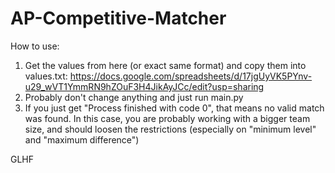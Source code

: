 # AP-Competitive-Matcher

How to use:

1. Get the values from here (or exact same format) and copy them into values.txt: https://docs.google.com/spreadsheets/d/17jgUyVK5PYnv-u29_wVT1YmmRN9hZOuF3H4JikAyJCc/edit?usp=sharing
2. Probably don't change anything and just run main.py
3. If you just get "Process finished with code 0", that means no valid match was found. In this case, you are probably working with a bigger team size, and should loosen the restrictions (especially on "minimum level" and "maximum difference")

GLHF
